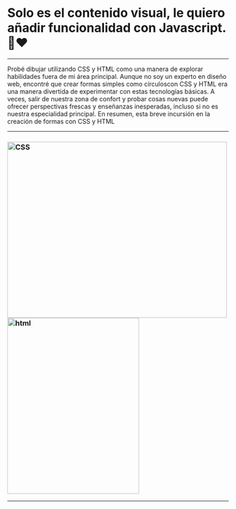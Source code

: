 
<h1>Solo es el contenido visual, le quiero añadir funcionalidad con Javascript.🥷❤️ </h1>
<hr>
 <p> Probé dibujar utilizando CSS y HTML como una manera de explorar habilidades fuera de mi área principal. Aunque no soy un experto en diseño web, 
      encontré que crear formas simples como círculoscon CSS y HTML era una manera divertida de experimentar con estas tecnologías básicas. A veces,
      salir de nuestra zona de confort y probar cosas nuevas puede ofrecer perspectivas frescas y enseñanzas
      inesperadas, incluso si no es nuestra especialidad principal. En resumen, esta breve incursión en la creación de formas con CSS y HTML 
 </p>
 <hr>
 <h3>
 <img src="https://1000logos.net/wp-content/uploads/2020/09/CSS-Logo.png" alt="CSS" width="500" height="400">
<img src="https://upload.wikimedia.org/wikipedia/commons/thumb/6/61/HTML5_logo_and_wordmark.svg/800px-HTML5_logo_and_wordmark.svg.png" width="300" alt="html" height="400">
</h3>
<hr>
